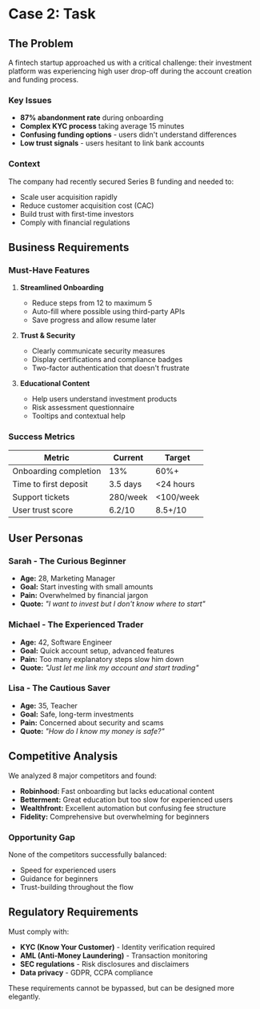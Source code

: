 # Case 2: Task

## The Problem

A fintech startup approached us with a critical challenge: their investment platform was experiencing high user drop-off during the account creation and funding process.

### Key Issues

- **87% abandonment rate** during onboarding
- **Complex KYC process** taking average 15 minutes
- **Confusing funding options** - users didn't understand differences
- **Low trust signals** - users hesitant to link bank accounts

### Context

The company had recently secured Series B funding and needed to:
- Scale user acquisition rapidly
- Reduce customer acquisition cost (CAC)
- Build trust with first-time investors
- Comply with financial regulations

## Business Requirements

### Must-Have Features

1. **Streamlined Onboarding**
   - Reduce steps from 12 to maximum 5
   - Auto-fill where possible using third-party APIs
   - Save progress and allow resume later

2. **Trust & Security**
   - Clearly communicate security measures
   - Display certifications and compliance badges
   - Two-factor authentication that doesn't frustrate

3. **Educational Content**
   - Help users understand investment products
   - Risk assessment questionnaire
   - Tooltips and contextual help

### Success Metrics

| Metric | Current | Target |
|--------|---------|--------|
| Onboarding completion | 13% | 60%+ |
| Time to first deposit | 3.5 days | <24 hours |
| Support tickets | 280/week | <100/week |
| User trust score | 6.2/10 | 8.5+/10 |

## User Personas

### Sarah - The Curious Beginner
- **Age:** 28, Marketing Manager
- **Goal:** Start investing with small amounts
- **Pain:** Overwhelmed by financial jargon
- **Quote:** *"I want to invest but I don't know where to start"*

### Michael - The Experienced Trader
- **Age:** 42, Software Engineer
- **Goal:** Quick account setup, advanced features
- **Pain:** Too many explanatory steps slow him down
- **Quote:** *"Just let me link my account and start trading"*

### Lisa - The Cautious Saver
- **Age:** 35, Teacher
- **Goal:** Safe, long-term investments
- **Pain:** Concerned about security and scams
- **Quote:** *"How do I know my money is safe?"*

## Competitive Analysis

We analyzed 8 major competitors and found:

- **Robinhood:** Fast onboarding but lacks educational content
- **Betterment:** Great education but too slow for experienced users
- **Wealthfront:** Excellent automation but confusing fee structure
- **Fidelity:** Comprehensive but overwhelming for beginners

### Opportunity Gap

None of the competitors successfully balanced:
- Speed for experienced users
- Guidance for beginners
- Trust-building throughout the flow

## Regulatory Requirements

Must comply with:
- **KYC (Know Your Customer)** - Identity verification required
- **AML (Anti-Money Laundering)** - Transaction monitoring
- **SEC regulations** - Risk disclosures and disclaimers
- **Data privacy** - GDPR, CCPA compliance

These requirements cannot be bypassed, but can be designed more elegantly.
